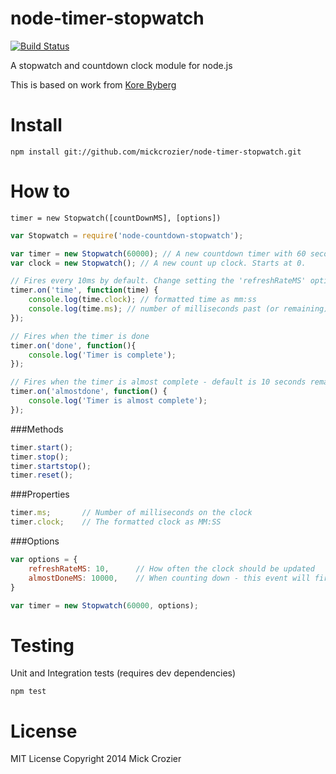 
node-timer-stopwatch
========================
[![Build Status](https://travis-ci.org/MickCrozier/node-timer-stopwatch.svg?branch=master)](https://travis-ci.org/MickCrozier/node-timer-stopwatch)

A stopwatch and countdown clock module for node.js



This is based on work from [Kore Byberg](http://www.timpelen.com/extra/sidebars/stopwatch/stopwatch.htm)


Install
======

```shell
npm install git://github.com/mickcrozier/node-timer-stopwatch.git
```


How to
======
```
timer = new Stopwatch([countDownMS], [options])
```


```js
var Stopwatch = require('node-countdown-stopwatch');

var timer = new Stopwatch(60000); // A new countdown timer with 60 seconds
var clock = new Stopwatch(); // A new count up clock. Starts at 0.

// Fires every 10ms by default. Change setting the 'refreshRateMS' options
timer.on('time', function(time) {
	console.log(time.clock); // formatted time as mm:ss
	console.log(time.ms); // number of milliseconds past (or remaining);
});

// Fires when the timer is done
timer.on('done', function(){
	console.log('Timer is complete');
});

// Fires when the timer is almost complete - default is 10 seconds remaining. Chnage with 'almostDoneMS' option
timer.on('almostdone', function() {
	console.log('Timer is almost complete');
});

```

###Methods
```js
timer.start();
timer.stop();
timer.startstop();
timer.reset();
```

###Properties
```js
timer.ms;		// Number of milliseconds on the clock
timer.clock;	// The formatted clock as MM:SS
```



###Options
```js
var options = {
	refreshRateMS: 10,		// How often the clock should be updated
	almostDoneMS: 10000, 	// When counting down - this event will fire with this many milliseconds remaining on the clock
}

var timer = new Stopwatch(60000, options);
```

Testing
======

Unit and Integration tests (requires dev dependencies)
```shell
npm test
```

License
======
MIT License
Copyright 2014 Mick Crozier

